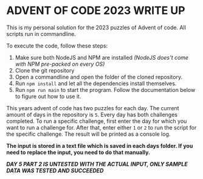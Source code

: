 # ADVENT OF CODE 2023 WRITE UP

This is my personal solution for the 2023 puzzles of Advent of code. All scripts run in commandline.

To execute the code, follow these steps:

1. Make sure both NodeJS and NPM are installed *(NodeJS does't come with NPM pre-packed on every OS)*
2. Clone the git repository
3. Open a commandline and open the folder of the cloned repository.
4. Run `npm install` and let all the dependencies install themselves.
5. Run `npm run main` to start the program. Follow the documentation below to figure out how to use it.

This years advent of code has two puzzles for each day. The current amount of days in the repository is `5`. Every day has both challenges completed.
To run a specific challenge, first enter the day for which you want to run a challenge for. After that, enter either `1` or `2` to run the script for the specific challenge. The result will be printed as a console log.

**The input is stored in a text file which is saved in each days folder. If you need to replace the input, you need to do that manually.**

***DAY 5 PART 2 IS UNTESTED WITH THE ACTUAL INPUT, ONLY SAMPLE DATA WAS TESTED AND SUCCEEDED***